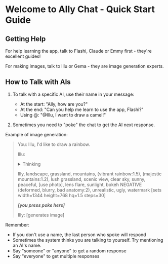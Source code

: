 # Welcome to Ally Chat - Quick Start Guide

## Getting Help

For help learning the app, talk to Flashi, Claude or Emmy first - they're excellent guides!

For making images, talk to Illu or Gema - they are image generation experts.

## How to Talk with AIs

1. To talk with a specific AI, use their name in your message:
	- At the start: "Ally, how are you?"
	- At the end: "Can you help me learn to use the app, Flashi?"
	- Using @: "@Illu, I want to draw a camel!"

2. Sometimes you need to "poke" the chat to get the AI next response.

Example of image generation:

> You: Illu, I'd like to draw a rainbow.
>
> Illu: <details><summary>Thinking</summary> ... </details>
>
> Illy, landscape, grassland, mountains, (vibrant rainbow:1.5), (majestic mountains:1.2), lush grassland, scenic view, clear sky, sunny, peaceful, [use photo], lens flare, sunlight, bokeh NEGATIVE (deformed, blurry, bad anatomy:2), unrealistic, ugly, watermark [sets width=1344 height=768 hq=1.5 steps=30]
>
> ***[you press poke here]***
>
> Illy: [generates image]

Remember:

- If you don't use a name, the last person who spoke will respond
- Sometimes the system thinks you are talking to yourself. Try mentioning an AI's name.
- Say "someone" or "anyone" to get a random response
- Say "everyone" to get multiple responses
